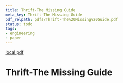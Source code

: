 ```yaml
---
title: Thrift-The Missing Guide
meta_key: Thrift-The Missing Guide
pdf_relpath: pdfs/Thrift-The%20Missing%20Guide.pdf
status: todo
tags:
- engineering
- paper
---
```


[local pdf](../../../pdfs/Thrift-The%20Missing%20Guide.pdf)

# Thrift-The Missing Guide
